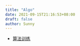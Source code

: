 ```yaml
---
title: "Algo"
date: 2021-09-15T21:16:53+08:00
draft: false
author: Sunny
---
```


- [算法训练](/wiki/coding/algo/training/)

